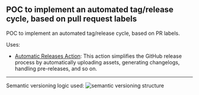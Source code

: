 ## POC to implement an automated tag/release cycle, based on pull request labels

POC to implement an automated tag/release cycle, based on PR labels.

Uses:

- [Automatic Releases Action](https://github.com/marvinpinto/action-automatic-releases): This action simplifies the GitHub release process by automatically uploading assets, generating changelogs, handling pre-releases, and so on.

---
Semantic versioning logic used:
![semantic versioning structure](https://lh3.googleusercontent.com/W0hV4oisvCb5b0iTzbFCZSbXZiQXLwncMnBTRaE8RcaG3nv2stKPbfReK84Dry_-gfi9cOvdorPCaJWMXx1IZHm33plYzxQQi119nxHS0uv-dii0VEhB-t7nwPZ62DZGVm1U2Grh=s1600)